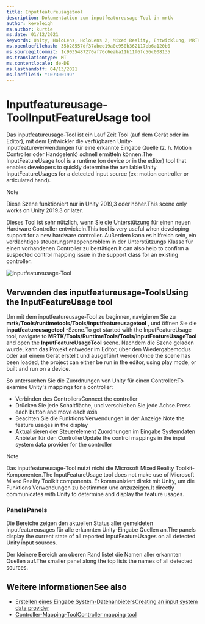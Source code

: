 ```yaml
---
title: Inputfeatureusagetool
description: Dokumentation zum inputfeatureusage-Tool in mrtk
author: keveleigh
ms.author: kurtie
ms.date: 01/12/2021
keywords: Unity, HoloLens, HoloLens 2, Mixed Reality, Entwicklung, MRTK,
ms.openlocfilehash: 35b28557df37abee19a0c950b362117eb6a120b0
ms.sourcegitcommit: 1c9035487270af76c6eaba11b11f6fc56c008135
ms.translationtype: MT
ms.contentlocale: de-DE
ms.lasthandoff: 04/13/2021
ms.locfileid: "107300199"
---
```

# <a name="inputfeatureusage-tool"></a><span data-ttu-id="07a4f-104">Inputfeatureusage-Tool</span><span class="sxs-lookup"><span data-stu-id="07a4f-104">InputFeatureUsage tool</span></span>

<span data-ttu-id="07a4f-105">Das inputfeatureusage-Tool ist ein Lauf Zeit Tool (auf dem Gerät oder im Editor), mit dem Entwickler die verfügbaren Unity-inputfeatureverwendungen für eine erkannte Eingabe Quelle (z. h. Motion Controller oder Handgelenk) schnell ermitteln können.</span><span class="sxs-lookup"><span data-stu-id="07a4f-105">The InputFeatureUsage tool is a runtime (on device or in the editor) tool that enables developers to quickly determine the available Unity InputFeatureUsages for a detected input source (ex: motion controller or articulated hand).</span></span>

> [!NOTE]
> <span data-ttu-id="07a4f-106">Diese Szene funktioniert nur in Unity 2019,3 oder höher.</span><span class="sxs-lookup"><span data-stu-id="07a4f-106">This scene only works on Unity 2019.3 or later.</span></span>

<span data-ttu-id="07a4f-107">Dieses Tool ist sehr nützlich, wenn Sie die Unterstützung für einen neuen Hardware Controller entwickeln.</span><span class="sxs-lookup"><span data-stu-id="07a4f-107">This tool is very useful when developing support for a new hardware controller.</span></span> <span data-ttu-id="07a4f-108">Außerdem kann es hilfreich sein, ein verdächtiges steuerungsmappenproblem in der Unterstützungs Klasse für einen vorhandenen Controller zu bestätigen.</span><span class="sxs-lookup"><span data-stu-id="07a4f-108">It can also help to confirm a suspected control mapping issue in the support class for an existing controller.</span></span>

![Inputfeatureusage-Tool](../images/controller-mapping-tool/InputFeatureUsages.png)

## <a name="using-the-inputfeatureusage-tool"></a><span data-ttu-id="07a4f-110">Verwenden des inputfeatureusage-Tools</span><span class="sxs-lookup"><span data-stu-id="07a4f-110">Using the InputFeatureUsage tool</span></span>

<span data-ttu-id="07a4f-111">Um mit dem inputfeatureusage-Tool zu beginnen, navigieren Sie zu **mrtk/Tools/runtimetools/Tools/inputfeatureusagetool** , und öffnen Sie die **inputfeatureusagetool** -Szene.</span><span class="sxs-lookup"><span data-stu-id="07a4f-111">To get started with the InputFeatureUsage tool, navigate to **MRTK/Tools/RuntimeTools/Tools/InputFeatureUsageTool** and open the **InputFeatureUsageTool** scene.</span></span> <span data-ttu-id="07a4f-112">Nachdem die Szene geladen wurde, kann das Projekt entweder im Editor, über den Wiedergabemodus oder auf einem Gerät erstellt und ausgeführt werden.</span><span class="sxs-lookup"><span data-stu-id="07a4f-112">Once the scene has been loaded, the project can either be run in the editor, using play mode, or built and run on a device.</span></span>

<span data-ttu-id="07a4f-113">So untersuchen Sie die Zuordnungen von Unity für einen Controller:</span><span class="sxs-lookup"><span data-stu-id="07a4f-113">To examine Unity's mappings for a controller:</span></span>

- <span data-ttu-id="07a4f-114">Verbinden des Controllers</span><span class="sxs-lookup"><span data-stu-id="07a4f-114">Connect the controller</span></span>
- <span data-ttu-id="07a4f-115">Drücken Sie jede Schaltfläche, und verschieben Sie jede Achse.</span><span class="sxs-lookup"><span data-stu-id="07a4f-115">Press each button and move each axis</span></span>
- <span data-ttu-id="07a4f-116">Beachten Sie die Funktions Verwendungen in der Anzeige.</span><span class="sxs-lookup"><span data-stu-id="07a4f-116">Note the feature usages in the display</span></span>
- <span data-ttu-id="07a4f-117">Aktualisieren der Steuerelement Zuordnungen im Eingabe Systemdaten Anbieter für den Controller</span><span class="sxs-lookup"><span data-stu-id="07a4f-117">Update the control mappings in the input system data provider for the controller</span></span>

> [!NOTE]
> <span data-ttu-id="07a4f-118">Das inputfeatureusage-Tool nutzt nicht die Microsoft Mixed Reality Toolkit-Komponenten.</span><span class="sxs-lookup"><span data-stu-id="07a4f-118">The InputFeatureUsage tool does not make use of Microsoft Mixed Reality Toolkit components.</span></span> <span data-ttu-id="07a4f-119">Er kommuniziert direkt mit Unity, um die Funktions Verwendungen zu bestimmen und anzuzeigen.</span><span class="sxs-lookup"><span data-stu-id="07a4f-119">It directly communicates with Unity to determine and display the feature usages.</span></span>

### <a name="panels"></a><span data-ttu-id="07a4f-120">Panels</span><span class="sxs-lookup"><span data-stu-id="07a4f-120">Panels</span></span>

<span data-ttu-id="07a4f-121">Die Bereiche zeigen den aktuellen Status aller gemeldeten inputfeatureusages für alle erkannten Unity-Eingabe Quellen an.</span><span class="sxs-lookup"><span data-stu-id="07a4f-121">The panels display the current state of all reported InputFeatureUsages on all detected Unity input sources.</span></span>

<span data-ttu-id="07a4f-122">Der kleinere Bereich am oberen Rand listet die Namen aller erkannten Quellen auf.</span><span class="sxs-lookup"><span data-stu-id="07a4f-122">The smaller panel along the top lists the names of all detected sources.</span></span>

## <a name="see-also"></a><span data-ttu-id="07a4f-123">Weitere Informationen</span><span class="sxs-lookup"><span data-stu-id="07a4f-123">See also</span></span>

- [<span data-ttu-id="07a4f-124">Erstellen eines Eingabe System-Datenanbieters</span><span class="sxs-lookup"><span data-stu-id="07a4f-124">Creating an input system data provider</span></span>](../input/create-data-provider.md)
- [<span data-ttu-id="07a4f-125">Controller-Mapping-Tool</span><span class="sxs-lookup"><span data-stu-id="07a4f-125">Controller mapping tool</span></span>](controller-mapping-tool.md)
